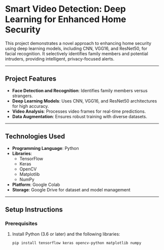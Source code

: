 # Smart Video Detection: Deep Learning for Enhanced Home Security

This project demonstrates a novel approach to enhancing home security using deep learning models, including CNN, VGG16, and ResNet50, for facial recognition. It selectively identifies family members and potential intruders, providing intelligent, privacy-focused alerts.

---

## **Project Features**
- **Face Detection and Recognition**: Identifies family members versus strangers.
- **Deep Learning Models**: Uses CNN, VGG16, and ResNet50 architectures for high accuracy.
- **Video Analysis**: Processes video frames for real-time predictions.
- **Data Augmentation**: Ensures robust training with diverse datasets.

---

## **Technologies Used**
- **Programming Language**: Python
- **Libraries**:
  - TensorFlow
  - Keras
  - OpenCV
  - Matplotlib
  - NumPy
- **Platform**: Google Colab
- **Storage**: Google Drive for dataset and model management

---

## **Setup Instructions**
### **Prerequisites**
1. Install Python (3.6 or later) and the following libraries:
   ```bash
   pip install tensorflow keras opencv-python matplotlib numpy
